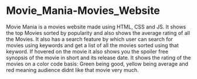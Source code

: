 # Movie_Mania-Movies_Website
Movie Mania is a movies website made using HTML, CSS and JS.
It shows the top Movies sorted by popularity and also shows the average rating of all the Movies.
It also has a search feature by which user can search for movies using keywords and get a list of all the movies sorted using that keyword.
If hovered on the movie it also shows you the spoiler free synopsis of the movie in short and its release date.
It shows the rating of the movies on a color code basis: 
Green being good,
yellow being average and
red meaning audience didnt like that movie very much.
